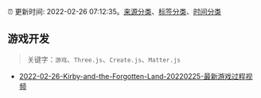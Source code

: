 :alarm_clock: 更新时间: 2022-02-26 07:12:35。[来源分类](../README.md)、[标签分类](../TAGS.md)、[时间分类](../TIMELINE.md)

## 游戏开发


> 关键字：`游戏`、`Three.js`、`Create.js`、`Matter.js`



- [2022-02-26-Kirby-and-the-Forgotten-Land-20220225-最新游戏过程视频](https://www.v2ex.com/t/836566) 